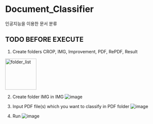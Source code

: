 # Document_Classifier

인공지능을 이용한 문서 분류

## TODO BEFORE EXECUTE

1. Create folders CROP, IMG, Improvement, PDF, RePDF, Result
<img width="100" alt="folder_list" src="https://user-images.githubusercontent.com/37128456/79854198-0f522a00-8404-11ea-8c40-bf5ca8437045.png">

2. Create folder IMG in IMG
![image](https://user-images.githubusercontent.com/37128456/79853414-fdbc5280-8402-11ea-8e58-d2d4c1d8cd86.png)

3. Input PDF file(s) which you want to classify in PDF folder
![image](https://user-images.githubusercontent.com/37128456/79853703-58ee4500-8403-11ea-9d2b-efda709286ba.png)

4. Run
![image](https://user-images.githubusercontent.com/37128456/79853776-728f8c80-8403-11ea-9c16-a5ea34932e46.png)